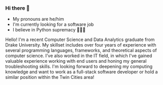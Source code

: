 ### Hi there 👋

<!--
**thomasreynolds4881/thomasreynolds4881** is a ✨ _special_ ✨ repository because its `README.md` (this file) appears on your GitHub profile.

Here are some ideas to get you started:

- 🔭 I’m currently working on ...
- 🌱 I’m currently learning ...
- 👯 I’m looking to collaborate on ...
- 🤔 I’m looking for help with ...
- 💬 Ask me about ...
- 📫 How to reach me: ...
- 😄 Pronouns: ...
- ⚡ Fun fact: ...
-->
- My pronouns are he/him
- I'm currently looking for a software job
- I believe in Python supremacy 🛐🛐🛐

Hello! I'm a recent Computer Science and Data Analytics graduate from Drake University. My skillset includes over four years of experience with several programming languages, frameworks, and theoretical aspects of computer science. I've also worked in the IT field, in which I've gained valuable experience working with end users and honing my general troubleshooting skills. I'm looking forward to deepening my computing knowledge and want to work as a full-stack software developer or hold a similar position within the Twin Cities area!
